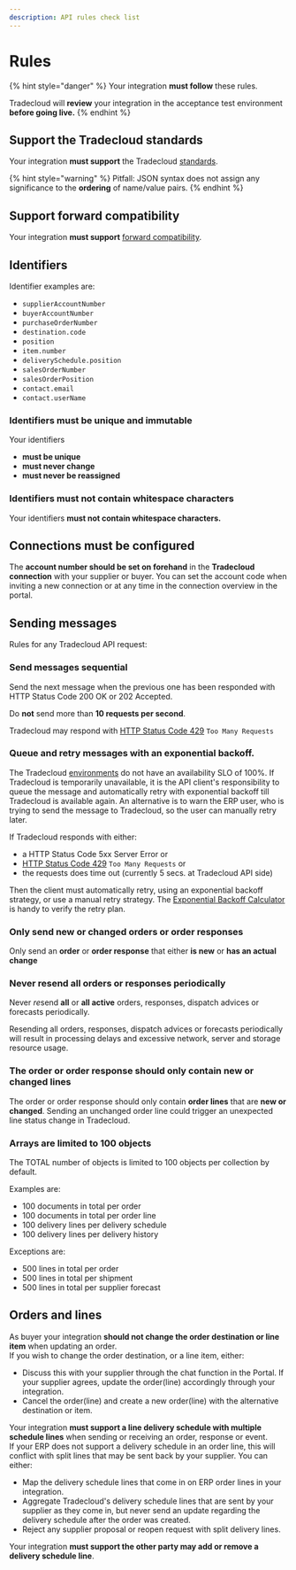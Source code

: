 ```yaml
---
description: API rules check list
---
```


# Rules

{% hint style="danger" %}
Your integration **must follow** these rules.

Tradecloud will **review** your integration in the acceptance test environment **before going live.**
{% endhint %}

## Support the Tradecloud standards

Your integration **must support** the Tradecloud [standards](standards.md).

{% hint style="warning" %}
Pitfall: JSON syntax does not assign any significance to the **ordering** of name/value pairs.
{% endhint %}

## Support forward compatibility

Your integration **must support** [forward compatibility](compatibility.md#forward-compatibility).

## Identifiers

Identifier examples are:

* `supplierAccountNumber`
* `buyerAccountNumber`
* `purchaseOrderNumber`
* `destination.code`
* `position`
* `item.number`
* `deliverySchedule.position`
* `salesOrderNumber`
* `salesOrderPosition`
* `contact.email`
* `contact.userName`

### Identifiers must be unique and immutable

Your identifiers

* **must be unique**
* **must never change**
* **must never be reassigned**

### Identifiers must not contain whitespace characters

Your identifiers **must not contain whitespace characters.**

## Connections must be configured

The **account number should be set on forehand** in the **Tradecloud connection** with your supplier or buyer. You can set the account code when inviting a new connection or at any time in the connection overview in the portal.

## Sending messages

Rules for any Tradecloud API request:

### Send messages sequential

Send the next message when the previous one has been responded with HTTP Status Code 200 OK or 202 Accepted.

Do **not** send more than **10 requests per second**.

Tradecloud may respond with [HTTP Status Code 429](https://tools.ietf.org/html/rfc6585#section-4) `Too Many Requests`

### Queue and retry messages with an exponential backoff.

The Tradecloud [environments](environments.md) do not have an availability SLO of 100%. If Tradecloud is temporarily unavailable, it is the API client's responsibility to queue the message and automatically retry with exponential backoff till Tradecloud is available again. An alternative is to warn the ERP user, who is trying to send the message to Tradecloud, so the user can manually retry later.

If Tradecloud responds with either: 

- a HTTP Status Code 5xx Server Error or
- [HTTP Status Code 429](https://tools.ietf.org/html/rfc6585#section-4) `Too Many Requests` or 
- the requests does time out (currently 5 secs. at Tradecloud API side)
  
Then the client must automatically retry, using an exponential backoff strategy, or use a manual retry strategy. 
The [Exponential Backoff Calculator](http://backoffcalculator.com/?interval=5&rate=2&attempts=5) is handy to verify the retry plan.

### Only send new or changed orders or order responses

Only send an **order** or **order response** that either **is new** or **has an actual change**

### Never resend all orders or responses periodically

Never *re*send **all** or **all active** orders, responses, dispatch advices or forecasts periodically.

Resending all orders, responses, dispatch advices or forecasts periodically will result in processing delays and excessive network, server and storage resource usage.

### The order or order response should only contain new or changed lines

The order or order response should only contain **order lines** that are **new or changed**. Sending an unchanged order line could trigger an unexpected line status change in Tradecloud.

### Arrays are limited to 100 objects

The TOTAL number of objects is limited to 100 objects per collection by default.

Examples are:

- 100 documents in total per order 
- 100 documents in total per order line
- 100 delivery lines per delivery schedule
- 100 delivery lines per delivery history

Exceptions are:

- 500 lines in total per order 
- 500 lines in total per shipment
- 500 lines in total per supplier forecast

## Orders and lines

As buyer your integration **should not change the order destination or line item** when updating an order.  
If you wish to change the order destination, or a line item, either:

* Discuss this with your supplier through the chat function in the Portal. If your supplier agrees, update the order\(line\) accordingly through your integration.
* Cancel the order\(line\) and create a new order\(line\) with the alternative destination or item.

Your integration **must support a line delivery schedule with multiple schedule lines** when sending or receiving an order, response or event.  
If your ERP does not support a delivery schedule in an order line, this will conflict with split lines that may be sent back by your supplier. You can either:

* Map the delivery schedule lines that come in on ERP order lines in your integration.
* Aggregate Tradecloud's delivery schedule lines that are sent by your supplier as they come in, but never send an update regarding the delivery schedule after the order was created.
* Reject any supplier proposal or reopen request with split delivery lines.

Your integration **must support the other party may add or remove a delivery schedule line**.
